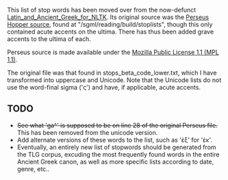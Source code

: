 This list of stop words has been moved over from the now-defunct [Latin\_and\_Ancient\_Greek\_for\_NLTK](https://github.com/kylepjohnson/Latin_and_Ancient_Greek_for_NLTK/tree/master/stop). Its original source was the [Perseus Hopper source](http://sourceforge.net/projects/perseus-hopper), found at "/sgml/reading/build/stoplists", though this only contained acute accents on the ultima. There has thus been added grave accents to the ultima of each.


Perseus source is made available under the [Mozilla Public License 1.1 (MPL 1.1)](http://www.mozilla.org/MPL/1.1/).

The original file was that found in stops\_beta\_code\_lower.txt, which I have transformed into uppercase and Unicode. Note that the Unicode lists do not use the word-final sigma ('ς') and have, if applicable, acute accents.

TODO
----

- ~~See what 'ga^' is supposed to be on line 28 of the original Perseus file.~~ This has been removed from the unicode version.
- Add alternate versions of these words to the list, such as 'ἐξ' for 'ἐκ'.
- Eventually, an entirely new list of stopwords should be generated from the TLG corpus, excuding the most frequently found words in the entire Ancient Greek canon, as well as more specific lists according to date, genre, etc..
